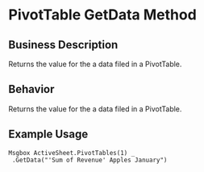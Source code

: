 # PivotTable GetData Method

## Business Description
Returns the value for the a data filed in a PivotTable.

## Behavior
Returns the value for the a data filed in a PivotTable.

## Example Usage
```vba
Msgbox ActiveSheet.PivotTables(1) _ 
 .GetData("'Sum of Revenue' Apples January")
```